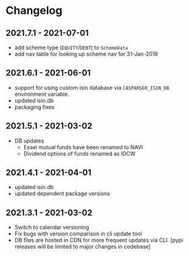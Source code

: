 # Changelog

## 2021.7.1 - 2021-07-01
- add scheme type (`EQUITY`/`DEBT`) to `SchemeData`
- add nav table for looking up scheme nav for 31-Jan-2018

## 2021.6.1 - 2021-06-01
- support for using custom isin database via `CASPARSER_ISIN_DB` environment variable.
- updated isin.db
- packaging fixes

## 2021.5.1 - 2021-03-02
- DB updates
  - Essel mutual funds have been renamed to NAVI
  - Dividend options of funds renamed as IDCW

## 2021.4.1 - 2021-04-01
- updated isin.db
- updated dependent package versions

## 2021.3.1 - 2021-03-02
- Switch to calendar versioning
- Fix bugs with version comparison in cli update tool
- DB files are hosted in CDN for more frequent updates via CLI. [pypi releases will be limited to major changes in codebase]
